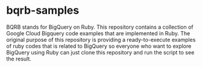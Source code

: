 # bqrb-samples
BQRB stands for BigQuery on Ruby. This repository contains a collection of Google Cloud Bigquery code examples that are implemented in Ruby. The original purpose of this repository is providing a ready-to-execute examples of ruby codes that is related to BigQuery so everyone who want to explore BigQuery using Ruby can just clone this repository and run the script to see the result.
